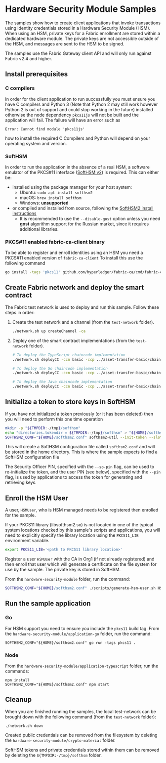 # Hardware Security Module Samples

The samples show how to create client applications that invoke transactions using identity credentials stored in a Hardware Security Module (HSM). When using an HSM, private keys for a Fabric enrollment are stored within a dedicated hardware module. The private keys are not accessible outside of the HSM, and messages are sent to the HSM to be signed.

The samples use the Fabric Gateway client API and will only run against Fabric v2.4 and higher.

## Install prerequisites

### C compilers

In order for the client application to run successfully you must ensure you have C compilers and Python 3 (Note that Python 2 may still work however Python 2 is out of support and could stop working in the future) installed otherwise the node dependency `pkcs11js` will not be built and the application will fail. The failure will have an error such as

```
Error: Cannot find module 'pkcs11js'
```

how to install the required C Compilers and Python will depend on your operating system and version.

### SoftHSM

In order to run the application in the absence of a real HSM, a software emulator of the PKCS#11 interface ([SoftHSM v2](https://www.opendnssec.org/softhsm/)) is required. This can either be:

- installed using the package manager for your host system:
  - Ubuntu: `sudo apt install softhsm2`
  - macOS: `brew install softhsm`
  - Windows: **unsupported**
- or compiled and installed from source, following the [SoftHSM2 install instructions](https://wiki.opendnssec.org/display/SoftHSMDOCS/SoftHSM+Documentation+v2)
  - It is recommended to use the `--disable-gost` option unless you need **gost** algorithm support for the Russian market, since it requires additional libraries.
  
### PKCS#11 enabled fabric-ca-client binary
To be able to register and enroll identities using an HSM you need a PKCS#11 enabled version of `fabric-ca-client`
To install this use the following command

```bash
go install -tags 'pkcs11' github.com/hyperledger/fabric-ca/cmd/fabric-ca-client@latest
```

## Create Fabric network and deploy the smart contract

The Fabric test network is used to deploy and run this sample. Follow these steps in order:

1. Create the test network and a channel (from the `test-network` folder).
   ```bash
   ./network.sh up createChannel -ca
   ```

2. Deploy one of the smart contract implementations (from the `test-network` folder).
   ```bash
   # To deploy the TypeScript chaincode implementation
   ./network.sh deployCC -ccn basic -ccp ../asset-transfer-basic/chaincode-typescript/ -ccl typescript

   # To deploy the Go chaincode implementation
   ./network.sh deployCC -ccn basic -ccp ../asset-transfer-basic/chaincode-go/ -ccl go

   # To deploy the Java chaincode implementation
   ./network.sh deployCC -ccn basic -ccp ../asset-transfer-basic/chaincode-java/ -ccl java
   ```

## Initialize a token to store keys in SoftHSM

If you have not initialized a token previously (or it has been deleted) then you will need to perform this one time operation

```bash
mkdir -p "${TMPDIR:-/tmp}/softhsm"
echo "directories.tokendir = ${TMPDIR:-/tmp}/softhsm" > "${HOME}/softhsm2.conf"
SOFTHSM2_CONF="${HOME}/softhsm2.conf" softhsm2-util --init-token --slot 0 --label "ForFabric" --pin 98765432 --so-pin 1234
```

This will create a SoftHSM configuration file called `softhsm2.conf` and will be stored in the home directory. This is
where the sample expects to find a SoftHSM configuration file

The Security Officer PIN, specified with the `--so-pin` flag, can be used to re-initialize the token,
and the user PIN (see below), specified with the `--pin` flag, is used by applications to access the token for
generating and retrieving keys.

## Enroll the HSM User

A user, `HSMUser`, who is HSM managed needs to be registered then enrolled for the sample.

If your PKCS11 library (libsofthsm2.so) is not located in one of the typical system locations checked by this sample's scripts and applications, you will need to explicitly specify the library location using the `PKCS11_LIB` environment variable.

```bash
export PKCS11_LIB='<path to PKCS11 library location>'
```
Register a user `HSMUser` with the CA in Org1 (if not already registered) and then enroll that user which will generate a certificate on the file system for use by the sample. The private key is stored in SoftHSM.

From the `hardware-security-module` folder, run the command:

```bash
SOFTHSM2_CONF="${HOME}/softhsm2.conf" ./scripts/generate-hsm-user.sh HSMUser
```

## Run the sample application

### Go

For HSM support you need to ensure you include the `pkcs11` build tag. From the `hardware-security-module/application-go` folder, run the command:

```
SOFTHSM2_CONF="${HOME}/softhsm2.conf" go run -tags pkcs11 .
```

### Node

From the `hardware-security-module/application-typescript` folder, run the commands:

```
npm install
SOFTHSM2_CONF="${HOME}/softhsm2.conf" npm start
```

## Cleanup

When you are finished running the samples, the local test-network can be brought down with the following command (from the `test-network` folder):

 ```
./network.sh down
```

Created public credentials can be removed from the filesystem by deleting the `hardware-security-module/crypto-material` folder.

SoftHSM tokens and private credentials stored within them can be removed by deleting the `${TMPDIR:-/tmp}/softhsm` folder.
